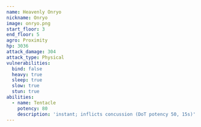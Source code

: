 ```yaml
---
name: Heavenly Onryo
nickname: Onryo
image: onryo.png
start_floor: 3
end_floor: 5
agro: Proximity
hp: 3036
attack_damage: 304
attack_type: Physical
vulnerabilities:
  bind: false
  heavy: true
  sleep: true
  slow: true
  stun: true
abilities:
  - name: Tentacle
    potency: 80
    description: 'instant; inflicts concussion (DoT potency 50, 15s)'
---
```

